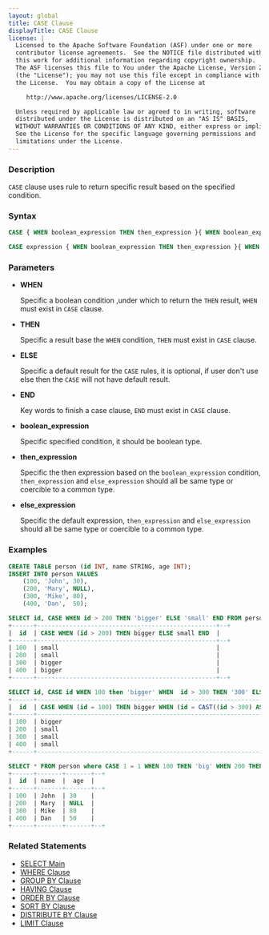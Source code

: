 ```yaml
---
layout: global
title: CASE Clause
displayTitle: CASE Clause
license: |
  Licensed to the Apache Software Foundation (ASF) under one or more
  contributor license agreements.  See the NOTICE file distributed with
  this work for additional information regarding copyright ownership.
  The ASF licenses this file to You under the Apache License, Version 2.0
  (the "License"); you may not use this file except in compliance with
  the License.  You may obtain a copy of the License at

     http://www.apache.org/licenses/LICENSE-2.0

  Unless required by applicable law or agreed to in writing, software
  distributed under the License is distributed on an "AS IS" BASIS,
  WITHOUT WARRANTIES OR CONDITIONS OF ANY KIND, either express or implied.
  See the License for the specific language governing permissions and
  limitations under the License.
---
```


### Description

`CASE` clause uses rule to return specific result based on the specified condition.

### Syntax

```sql
CASE { WHEN boolean_expression THEN then_expression }{ WHEN boolean_expression THEN then_expression } [ , ... ] [ ELSE else_expression ] END

CASE expression { WHEN boolean_expression THEN then_expression }{ WHEN boolean_expression THEN then_expression } [ , ... ] [ ELSE else_expression ] END
```

### Parameters
    
* **WHEN**

    Specific a boolean condition ,under which to return the `THEN` result, `WHEN` must exist in `CASE` clause.
    
* **THEN**

    Specific a result base the `WHEN` condition, `THEN` must exist in `CASE` clause.
    
* **ELSE**

    Specific a default result for the `CASE` rules, it is optional, if user don't use else then the `CASE` will not have default result.
    
* **END**

    Key words to finish a case clause, `END` must exist in `CASE` clause.
    
* **boolean_expression**

    Specific specified condition, it should be boolean type.
    
* **then_expression**

    Specific the then expression based on the `boolean_expression` condition, `then_expression` and `else_expression` should all be same type or coercible to a common type.
    
* **else_expression**

    Specific the default expression, `then_expression` and `else_expression` should all be same type or coercible to a common type.
    
### Examples

```sql
CREATE TABLE person (id INT, name STRING, age INT);
INSERT INTO person VALUES
    (100, 'John', 30),
    (200, 'Mary', NULL),
    (300, 'Mike', 80),
    (400, 'Dan',  50);

SELECT id, CASE WHEN id > 200 THEN 'bigger' ELSE 'small' END FROM person;
+------+--------------------------------------------------+--+
|  id  | CASE WHEN (id > 200) THEN bigger ELSE small END  |
+------+--------------------------------------------------+--+
| 100  | small                                            |
| 200  | small                                            |
| 300  | bigger                                           |
| 400  | bigger                                           |
+------+--------------------------------------------------+--+

SELECT id, CASE id WHEN 100 then 'bigger' WHEN  id > 300 THEN '300' ELSE 'small' END FROM person;
+------+-----------------------------------------------------------------------------------------------+--+
|  id  | CASE WHEN (id = 100) THEN bigger WHEN (id = CAST((id > 300) AS INT)) THEN 300 ELSE small END  |
+------+-----------------------------------------------------------------------------------------------+--+
| 100  | bigger                                                                                        |
| 200  | small                                                                                         |
| 300  | small                                                                                         |
| 400  | small                                                                                         |
+------+-----------------------------------------------------------------------------------------------+--+

SELECT * FROM person where CASE 1 = 1 WHEN 100 THEN 'big' WHEN 200 THEN 'bigger' WHEN  300 THEN 'biggest' ELSE 'small' END = 'small';
+------+-------+-------+--+
|  id  | name  |  age  |
+------+-------+-------+--+
| 100  | John  | 30    |
| 200  | Mary  | NULL  |
| 300  | Mike  | 80    |
| 400  | Dan   | 50    |
+------+-------+-------+--+
```

### Related Statements

* [SELECT Main](sql-ref-syntax-qry-select.html)
* [WHERE Clause](sql-ref-syntax-qry-select-where.html)
* [GROUP BY Clause](sql-ref-syntax-qry-select-groupby.html)
* [HAVING Clause](sql-ref-syntax-qry-select-having.html)
* [ORDER BY Clause](sql-ref-syntax-qry-select-orderby.html)
* [SORT BY Clause](sql-ref-syntax-qry-select-sortby.html)
* [DISTRIBUTE BY Clause](sql-ref-syntax-qry-select-distribute-by.html)
* [LIMIT Clause](sql-ref-syntax-qry-select-limit.html)

